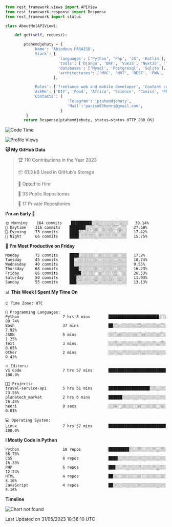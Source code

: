 ###
```python
from rest_framework.views import APIView
from rest_framework.response import Response
from rest_framework import status

class AboutMe(APIView):

    def get(self, request):

        ptahemdjehuty = {
            'Name': 'Abiodoun PARAISO',
            'Stack': {
                       'languages': ['Python', 'Php', 'JS', 'Kotlin'],
                       'tools': ['Django', 'DRF', 'VueJS', 'NuxtJS', 'Threejs' 'React', 'Kotlin', 'Electron'],
                       'databases': ['Mysql', 'Postgresql', 'Sqlite'],
                       'architectures': ['MVC', 'MVT', 'REST', 'PWA', 'SPA', 'MicroServices']
                     },

            'Roles': ['freelance web and mobile developer', 'Content creator', 'Teacher', 'Mentor'],
            'AskMe': ['DIY', 'Food', 'Africa', 'Science', 'Comics', 'Photography', 'Tech', 'Programming'],
            'Contacts': {
                           'Telegram': 'ptahemdjehuty',
                           'Mail':'pariso03henri@gmail.com',
                        }
         }
        return Response(ptahemdjehuty, status=status.HTTP_200_OK)

```                    

<!--START_SECTION:waka-->
![Code Time](http://img.shields.io/badge/Code%20Time-590%20hrs%208%20mins-blue)

![Profile Views](http://img.shields.io/badge/Profile%20Views-0-blue)

**🐱 My GitHub Data** 

> 🏆 110 Contributions in the Year 2023
 > 
> 📦 61.3 kB Used in GitHub's Storage 
 > 
> 💼 Opted to Hire
 > 
> 📜 33 Public Repositories 
 > 
> 🔑 17 Private Repositories  
 > 
**I'm an Early 🐤** 

```text
🌞 Morning    164 commits    █████████░░░░░░░░░░░░░░░░   39.14% 
🌆 Daytime    116 commits    ███████░░░░░░░░░░░░░░░░░░   27.68% 
🌃 Evening    73 commits     ████░░░░░░░░░░░░░░░░░░░░░   17.42% 
🌙 Night      66 commits     ████░░░░░░░░░░░░░░░░░░░░░   15.75%

```
📅 **I'm Most Productive on Friday** 

```text
Monday       75 commits     ████░░░░░░░░░░░░░░░░░░░░░   17.9% 
Tuesday      45 commits     ██░░░░░░░░░░░░░░░░░░░░░░░   10.74% 
Wednesday    40 commits     ██░░░░░░░░░░░░░░░░░░░░░░░   9.55% 
Thursday     68 commits     ████░░░░░░░░░░░░░░░░░░░░░   16.23% 
Friday       86 commits     █████░░░░░░░░░░░░░░░░░░░░   20.53% 
Saturday     50 commits     ███░░░░░░░░░░░░░░░░░░░░░░   11.93% 
Sunday       55 commits     ███░░░░░░░░░░░░░░░░░░░░░░   13.13%

```


📊 **This Week I Spent My Time On** 

```text
⌚︎ Time Zone: UTC

💬 Programming Languages: 
Python                   7 hrs 8 mins        ██████████████████████░░░   89.74% 
Bash                     37 mins             ██░░░░░░░░░░░░░░░░░░░░░░░   7.92% 
JSON                     5 mins              ░░░░░░░░░░░░░░░░░░░░░░░░░   1.25% 
Text                     3 mins              ░░░░░░░░░░░░░░░░░░░░░░░░░   0.65% 
Other                    2 mins              ░░░░░░░░░░░░░░░░░░░░░░░░░   0.43%

🔥 Editors: 
VS Code                  7 hrs 57 mins       █████████████████████████   100.0%

🐱‍💻 Projects: 
travel-service-api       5 hrs 51 mins       ██████████████████░░░░░░░   73.56% 
planetech_market         2 hrs 6 mins        ██████░░░░░░░░░░░░░░░░░░░   26.43% 
henri                    0 secs              ░░░░░░░░░░░░░░░░░░░░░░░░░   0.01%

💻 Operating System: 
Linux                    7 hrs 57 mins       █████████████████████████   100.0%

```

**I Mostly Code in Python** 

```text
Python                   18 repos            █████████░░░░░░░░░░░░░░░░   36.73% 
CSS                      8 repos             ████░░░░░░░░░░░░░░░░░░░░░   16.33% 
PHP                      6 repos             ███░░░░░░░░░░░░░░░░░░░░░░   12.24% 
HTML                     4 repos             ██░░░░░░░░░░░░░░░░░░░░░░░   8.16% 
JavaScript               4 repos             ██░░░░░░░░░░░░░░░░░░░░░░░   8.16%

```


**Timeline**

![Chart not found](https://raw.githubusercontent.com/ptahemdjehuty/ptahemdjehuty/main/charts/bar_graph.png) 


 Last Updated on 31/05/2023 18:36:10 UTC
<!--END_SECTION:waka-->
